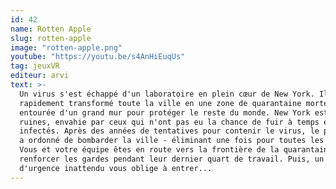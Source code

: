 ```yaml
---
id: 42
name: Rotten Apple
slug: rotten-apple
image: "rotten-apple.png"
youtube: "https://youtu.be/s4AnHiEuqUs"
tag: jeuxVR
editeur: arvi
text: >-
  Un virus s'est échappé d'un laboratoire en plein cœur de New York. Il a
  rapidement transformé toute la ville en une zone de quarantaine mortelle,
  entourée d'un grand mur pour protéger le reste du monde. New York est en
  ruines, envahie par ceux qui n'ont pas eu la chance de fuir à temps et ont été
  infectés. Après des années de tentatives pour contenir le virus, le président
  a ordonné de bombarder la ville - éliminant une fois pour toutes les infectés.
  Vous et votre équipe êtes en route vers la frontière de la quarantaine pour
  renforcer les gardes pendant leur dernier quart de travail. Puis, un appel
  d'urgence inattendu vous oblige à entrer...
---
```

